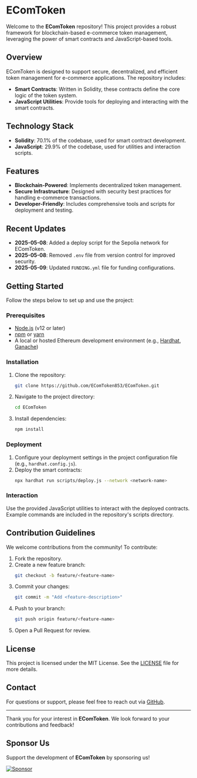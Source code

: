 # EComToken

Welcome to the **EComToken** repository! This project provides a robust framework for blockchain-based e-commerce token management, leveraging the power of smart contracts and JavaScript-based tools.

## Overview

EComToken is designed to support secure, decentralized, and efficient token management for e-commerce applications. The repository includes:
- **Smart Contracts**: Written in Solidity, these contracts define the core logic of the token system.
- **JavaScript Utilities**: Provide tools for deploying and interacting with the smart contracts.

## Technology Stack

- **Solidity**: 70.1% of the codebase, used for smart contract development.
- **JavaScript**: 29.9% of the codebase, used for utilities and interaction scripts.

## Features

- **Blockchain-Powered**: Implements decentralized token management.
- **Secure Infrastructure**: Designed with security best practices for handling e-commerce transactions.
- **Developer-Friendly**: Includes comprehensive tools and scripts for deployment and testing.

## Recent Updates

- **2025-05-08**: Added a deploy script for the Sepolia network for EComToken.
- **2025-05-08**: Removed `.env` file from version control for improved security.
- **2025-05-09**: Updated `FUNDING.yml` file for funding configurations.

## Getting Started

Follow the steps below to set up and use the project:

### Prerequisites
- [Node.js](https://nodejs.org/) (v12 or later)
- [npm](https://www.npmjs.com/) or [yarn](https://yarnpkg.com/)
- A local or hosted Ethereum development environment (e.g., [Hardhat](https://hardhat.org/), [Ganache](https://trufflesuite.com/ganache/))

### Installation

1. Clone the repository:
   ```bash
   git clone https://github.com/EComToken853/EComToken.git
   ```

2. Navigate to the project directory:
   ```bash
   cd EComToken
   ```

3. Install dependencies:
   ```bash
   npm install
   ```

### Deployment

1. Configure your deployment settings in the project configuration file (e.g., `hardhat.config.js`).
2. Deploy the smart contracts:
   ```bash
   npx hardhat run scripts/deploy.js --network <network-name>
   ```

### Interaction

Use the provided JavaScript utilities to interact with the deployed contracts. Example commands are included in the repository's scripts directory.

## Contribution Guidelines

We welcome contributions from the community! To contribute:

1. Fork the repository.
2. Create a new feature branch:
   ```bash
   git checkout -b feature/<feature-name>
   ```
3. Commit your changes:
   ```bash
   git commit -m "Add <feature-description>"
   ```
4. Push to your branch:
   ```bash
   git push origin feature/<feature-name>
   ```
5. Open a Pull Request for review.

## License

This project is licensed under the MIT License. See the [LICENSE](LICENSE) file for more details.

## Contact

For questions or support, please feel free to reach out via [GitHub](https://github.com/EComToken853).

---

Thank you for your interest in **EComToken**. We look forward to your contributions and feedback!


## Sponsor Us

Support the development of **EComToken** by sponsoring us!

[![Sponsor](https://img.shields.io/badge/Sponsor-❤-red)](https://etherscan.io/address/0x4a96bae7b7e8626d06360a734e66b28bf6f6da51)
